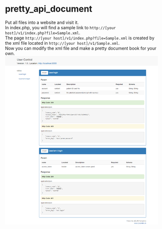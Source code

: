 # pretty_api_document

Put all files into a website and visit it.<br/>
In index.php, you will find a sample link to `http://[your host]/v1/index.php?file=Sample.xml`. <br/>
The page `http://[your host]/v1/index.php?file=Sample.xml` is created by the xml file located in `http://[your host]/v1/Sample.xml`. <br/>
Now you can modify the xml file and make a pretty document book for your own.<br/>
![](https://github.com/charlieyu/pretty_api_document/raw/master/screencapture/Sample.png)  
